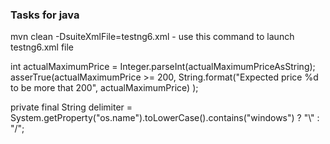 ### Tasks for java 
mvn clean -DsuiteXmlFile=testng6.xml - use this command to launch testng6.xml file

int actualMaximumPrice = Integer.parseInt(actualMaximumPriceAsString);
asserTrue(actualMaximumPrice >= 200,
            String.format("Expected price %d to be more that 200", actualMaximumPrice)
            );
            
private final String delimiter = System.getProperty("os.name").toLowerCase().contains("windows") ? "\\" : "/";
